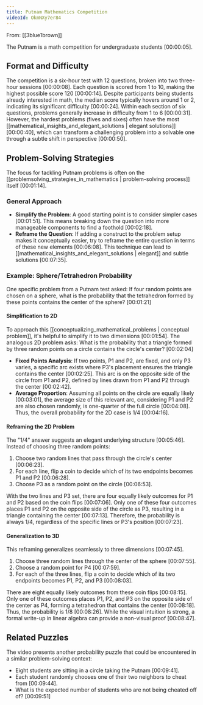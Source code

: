 ```yaml
---
title: Putnam Mathematics Competition
videoId: OkmNXy7er84
---
```


From: [[3blue1brown]] <br/> 

The Putnam is a math competition for undergraduate students <a class="yt-timestamp" data-t="00:00:05">[00:00:05]</a>.

## Format and Difficulty

The competition is a six-hour test with 12 questions, broken into two three-hour sessions <a class="yt-timestamp" data-t="00:00:08">[00:00:08]</a>. Each question is scored from 1 to 10, making the highest possible score 120 <a class="yt-timestamp" data-t="00:00:14">[00:00:14]</a>. Despite participants being students already interested in math, the median score typically hovers around 1 or 2, indicating its significant difficulty <a class="yt-timestamp" data-t="00:00:24">[00:00:24]</a>. Within each section of six questions, problems generally increase in difficulty from 1 to 6 <a class="yt-timestamp" data-t="00:00:31">[00:00:31]</a>. However, the hardest problems (fives and sixes) often have the most [[mathematical_insights_and_elegant_solutions | elegant solutions]] <a class="yt-timestamp" data-t="00:00:40">[00:00:40]</a>, which can transform a challenging problem into a solvable one through a subtle shift in perspective <a class="yt-timestamp" data-t="00:00:50">[00:00:50]</a>.

## Problem-Solving Strategies

The focus for tackling Putnam problems is often on the [[problemsolving_strategies_in_mathematics | problem-solving process]] itself <a class="yt-timestamp" data-t="00:01:14">[00:01:14]</a>.

### General Approach
*   **Simplify the Problem**: A good starting point is to consider simpler cases <a class="yt-timestamp" data-t="00:01:51">[00:01:51]</a>. This means breaking down the question into more manageable components to find a foothold <a class="yt-timestamp" data-t="00:02:18">[00:02:18]</a>.
*   **Reframe the Question**: If adding a construct to the problem setup makes it conceptually easier, try to reframe the entire question in terms of these new elements <a class="yt-timestamp" data-t="00:06:08">[00:06:08]</a>. This technique can lead to [[mathematical_insights_and_elegant_solutions | elegant]] and subtle solutions <a class="yt-timestamp" data-t="00:07:35">[00:07:35]</a>.

### Example: Sphere/Tetrahedron Probability

One specific problem from a Putnam test asked: If four random points are chosen on a sphere, what is the probability that the tetrahedron formed by these points contains the center of the sphere? <a class="yt-timestamp" data-t="00:01:21">[00:01:21]</a>

#### Simplification to 2D
To approach this [[conceptualizing_mathematical_problems | conceptual problem]], it's helpful to simplify it to two dimensions <a class="yt-timestamp" data-t="00:01:54">[00:01:54]</a>. The analogous 2D problem asks: What is the probability that a triangle formed by three random points on a circle contains the circle's center? <a class="yt-timestamp" data-t="00:02:04">[00:02:04]</a>

*   **Fixed Points Analysis**: If two points, P1 and P2, are fixed, and only P3 varies, a specific arc exists where P3's placement ensures the triangle contains the center <a class="yt-timestamp" data-t="00:02:25">[00:02:25]</a>. This arc is on the opposite side of the circle from P1 and P2, defined by lines drawn from P1 and P2 through the center <a class="yt-timestamp" data-t="00:02:42">[00:02:42]</a>.
*   **Average Proportion**: Assuming all points on the circle are equally likely <a class="yt-timestamp" data-t="00:03:01">[00:03:01]</a>, the average size of this relevant arc, considering P1 and P2 are also chosen randomly, is one-quarter of the full circle <a class="yt-timestamp" data-t="00:04:08">[00:04:08]</a>. Thus, the overall probability for the 2D case is 1/4 <a class="yt-timestamp" data-t="00:04:16">[00:04:16]</a>.

#### Reframing the 2D Problem
The "1/4" answer suggests an elegant underlying structure <a class="yt-timestamp" data-t="00:05:46">[00:05:46]</a>. Instead of choosing three random points:
1.  Choose two random lines that pass through the circle's center <a class="yt-timestamp" data-t="00:06:23">[00:06:23]</a>.
2.  For each line, flip a coin to decide which of its two endpoints becomes P1 and P2 <a class="yt-timestamp" data-t="00:06:28">[00:06:28]</a>.
3.  Choose P3 as a random point on the circle <a class="yt-timestamp" data-t="00:06:53">[00:06:53]</a>.

With the two lines and P3 set, there are four equally likely outcomes for P1 and P2 based on the coin flips <a class="yt-timestamp" data-t="00:07:06">[00:07:06]</a>. Only one of these four outcomes places P1 and P2 on the opposite side of the circle as P3, resulting in a triangle containing the center <a class="yt-timestamp" data-t="00:07:13">[00:07:13]</a>. Therefore, the probability is always 1/4, regardless of the specific lines or P3's position <a class="yt-timestamp" data-t="00:07:23">[00:07:23]</a>.

#### Generalization to 3D
This reframing generalizes seamlessly to three dimensions <a class="yt-timestamp" data-t="00:07:45">[00:07:45]</a>.
1.  Choose three random lines through the center of the sphere <a class="yt-timestamp" data-t="00:07:55">[00:07:55]</a>.
2.  Choose a random point for P4 <a class="yt-timestamp" data-t="00:07:59">[00:07:59]</a>.
3.  For each of the three lines, flip a coin to decide which of its two endpoints becomes P1, P2, and P3 <a class="yt-timestamp" data-t="00:08:03">[00:08:03]</a>.

There are eight equally likely outcomes from these coin flips <a class="yt-timestamp" data-t="00:08:15">[00:08:15]</a>. Only one of these outcomes places P1, P2, and P3 on the opposite side of the center as P4, forming a tetrahedron that contains the center <a class="yt-timestamp" data-t="00:08:18">[00:08:18]</a>. Thus, the probability is 1/8 <a class="yt-timestamp" data-t="00:08:26">[00:08:26]</a>. While the visual intuition is strong, a formal write-up in linear algebra can provide a non-visual proof <a class="yt-timestamp" data-t="00:08:47">[00:08:47]</a>.

## Related Puzzles

The video presents another probability puzzle that could be encountered in a similar problem-solving context:
*   Eight students are sitting in a circle taking the Putnam <a class="yt-timestamp" data-t="00:09:41">[00:09:41]</a>.
*   Each student randomly chooses one of their two neighbors to cheat from <a class="yt-timestamp" data-t="00:09:44">[00:09:44]</a>.
*   What is the expected number of students who are not being cheated off of? <a class="yt-timestamp" data-t="00:09:51">[00:09:51]</a>